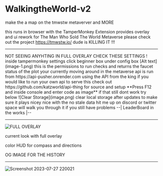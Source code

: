 # WalkingtheWorld-v2
make the a map on the tmwstw metaverver and MORE 

this runs in browser with the TamperMonkey Extension provides overlay and ui rework for
The Man Who Sold The World Metaverse please check out the project https://tmwstw.io/ dude is KILLING IT !!! 

<hr>
NOT SEEING ANYHTING IN FULL OVERLAY CHECK THESE SETTINGS !
inside tampermonkey settings click beginner box under config box  
[Alt text](image-1.png)
this is the permissions to run checks and returns 
the faucet status of the plot your currently 
moving around in the metaverse 
api is run from https://api-pusher.onrender.com using the API from the king
if you would like to run your own api to serve this check out 
https://github.com/katzworld/api-thing for source and setup 
**Press F12 and inside console and enter code as image**
if that still dont work try below 
![Clear Storage](image.png) clear local storage after updates to make sure it plays nicey nice with the no stale data 
hit me up on discord or twitter space will walk you through it if you still have problems 
--| LeaderBoard in the works |--

<hr>

![FULL OVERLAY](https://github.com/katzworld/WalkingtheWorld-v2/assets/3157472/3d8ed693-6eb0-445a-8d7e-1f9ad7e53809)

current look with full overlay

color HUD for compass and directions 

OG IMAGE FOR THE HISTORY
<hr>




![Screenshot 2023-07-27 220021](https://github.com/katzworld/WalkingtheWorld-v2/assets/3157472/e3102597-65cc-4c11-b660-169dea49b1fb)
